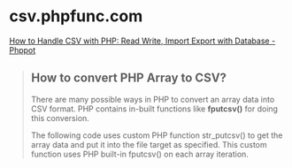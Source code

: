 # csv.phpfunc.com


[How to Handle CSV with PHP: Read Write, Import Export with Database - Phppot](https://phppot.com/php/how-to-handle-csv-with-php-read-write-import-export-with-database/)

> ## How to convert PHP Array to CSV?
> 
> There are many possible ways in PHP to convert an array data into CSV format. PHP contains in-built functions like **fputcsv()** for doing this conversion.
> 
> The following code uses custom PHP function str\_putcsv() to get the array data and put it into the file target as specified. This custom function uses PHP built-in fputcsv() on each array iteration.
